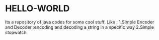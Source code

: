 # HELLO-WORLD
Its a repository of java codes for some cool stuff.
Like :
1.Simple Encoder and Decoder :encoding and decoding a string in a specific way
2.Simple stopwatch 
